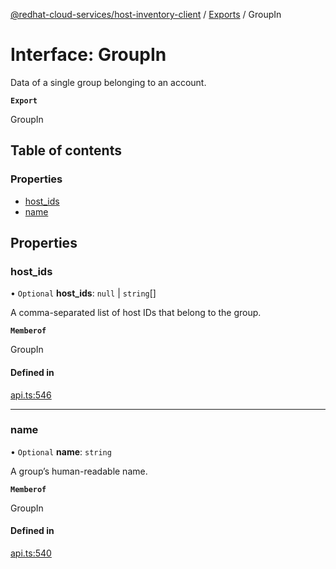[@redhat-cloud-services/host-inventory-client](../README.md) / [Exports](../modules.md) / GroupIn

# Interface: GroupIn

Data of a single group belonging to an account.

**`Export`**

GroupIn

## Table of contents

### Properties

- [host\_ids](GroupIn.md#host_ids)
- [name](GroupIn.md#name)

## Properties

### host\_ids

• `Optional` **host\_ids**: ``null`` \| `string`[]

A comma-separated list of host IDs that belong to the group.

**`Memberof`**

GroupIn

#### Defined in

[api.ts:546](https://github.com/RedHatInsights/javascript-clients/blob/main/packages/host-inventory/api.ts#L546)

___

### name

• `Optional` **name**: `string`

A group’s human-readable name.

**`Memberof`**

GroupIn

#### Defined in

[api.ts:540](https://github.com/RedHatInsights/javascript-clients/blob/main/packages/host-inventory/api.ts#L540)
